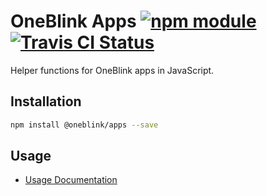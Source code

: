 # OneBlink Apps [![npm module](https://img.shields.io/npm/v/@oneblink/apps.svg)](https://www.npmjs.com/package/@oneblink/apps) [![Travis CI Status](https://travis-ci.com/oneblink/apps.svg?branch=master)](https://travis-ci.com/oneblink/apps)

Helper functions for OneBlink apps in JavaScript.

## Installation

```sh
npm install @oneblink/apps --save
```

## Usage

- [Usage Documentation](./docs/README.md)

